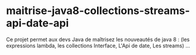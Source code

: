 # maitrise-java8-collections-streams-api-date-api
Ce projet permet aux devs Java de maîtrisez les nouveautés de java 8 : (les expressions lambda, les collections Interface, L'Api de date, Les streams) ...
